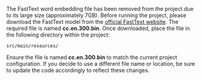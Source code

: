 The FastText word embedding file has been removed from the project due to its large size (approximately 7GB). Before running the project, please download the FastText model from the [official FastText website](https://fasttext.cc/). The required file is named **cc.en.300.bin**. Once downloaded, place the file in the following directory within the project:

```
src/main/resources/
```

Ensure the file is named **cc.en.300.bin** to match the current project configuration. If you decide to use a different file name or location, be sure to update the code accordingly to reflect these changes.
